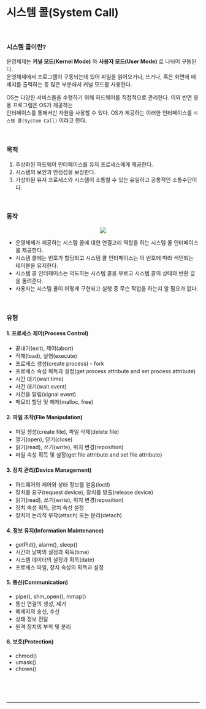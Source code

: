 # 시스템 콜(System Call)

<br>

### 시스템 콜이란?

운영체제는 **커널 모드(Kernel Mode)** 와 **사용자 모드(User Mode)** 로 나뉘어 구동된다.<br>
운영체제에서 프로그램이 구동되는데 있어 파일을 읽어오거나, 쓰거나, 혹은 화면에 메세지를 출력하는 등 많은 부분에서 커널 모드를 사용한다.

OS는 다양한 서비스들을 수행하기 위해 하드웨어를 직접적으로 관리한다. 이와 반면 응용 프로그램은 OS가 제공하는<br>
인터페이스를 통해서만 자원을 사용할 수 있다. OS가 제공하는 이러한 인터페이스를 `시스템 콜(System Call)` 이라고 한다.

<br>

### 목적

1. 추상화된 하드웨어 인터페이스를 유저 프로세스에게 제공한다.
2. 시스템의 보안과 안정성을 보장한다.
3. 가상화된 유저 프로세스와 시스템이 소통할 수 있는 유일하고 공통적인 소통수단이다.

<br>

### 동작

<p align="center">
<img src="https://user-images.githubusercontent.com/66001046/191183483-d6be6813-1a2c-43d8-b6e4-9c57efd775eb.png">
</p>

- 운영체제가 제공하는 시스템 콜에 대한 연결고리 역할을 하는 시스템 콜 인터페이스를 제공한다.
- 시스템 콜에는 번호가 할당되고 시스템 콜 인터페이스는 이 번호에 따라 색인되는 테이블을 유지한다.
- 시스템 콜 인터페이스는 의도하는 시스템 콜을 부르고 시스템 콜의 상태와 반환 값을 돌려준다.
- 사용자는 시스템 콜이 어떻게 구현되고 실행 중 무슨 작업을 하는지 알 필요가 없다.

<br>

### 유형

#### 1. 프로세스 제어(Process Control)

- 끝내기(exit), 제어(abort)
- 적재(load), 실행(execute)
- 프로세스 생성(create process) - fork
- 프로세스 속성 획득과 설정(get process attribute and set process attribute)
- 시간 대기(wait time)
- 사건 대기(wait event)
- 사건을 알림(signal event)
- 메모리 할당 및 해제(malloc, free)

#### 2. 파일 조작(Flie Manipulation)

- 파일 생성(create file), 파일 삭제(delete file)
- 열기(open), 닫기(close)
- 읽기(read), 쓰기(write), 위치 변경(reposition)
- 파일 속성 획득 및 설정(get file attribute and set file attribute)

#### 3. 장치 관리(Device Management)

- 하드웨어의 제어와 상태 정보를 얻음(ioctl)
- 장치를 요구(request device), 장치를 방출(release device)
- 읽기(read), 쓰기(write), 위치 변경(reposition)
- 장치 속성 획득, 장치 속성 설정
- 장치의 논리적 부착(attach) 또는 분리(detach)

#### 4. 정보 유지(Information Maintenance)

- getPid(), alarm(), sleep()
- 시간과 날짜의 설정과 획득(time)
- 시스템 데이터의 설정과 획득(date)
- 프로세스 파일, 장치 속성의 획득과 설정

#### 5. 통신(Communication)

- pipe(), shm_open(), mmap()
- 통신 연결의 생성, 제거
- 메세지의 송신, 수신
- 상태 정보 전달
- 원격 장치의 부착 및 분리

#### 6. 보호(Protection)

- chmod()
- umask()
- chown()

<br><br><br>

---

<br><br><br>
